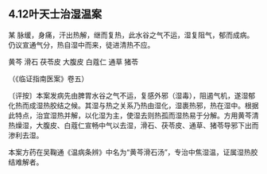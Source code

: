 ## 4.12叶天士治湿温案

某  脉缓，身痛，汗出热解，继而复热，此水谷之气不运，湿复阻气，郁而成病。仍议宣通气分，热自湿中而来，徒进清热不应。

黄芩  滑石  茯苓皮  大腹皮  白蔻仁  通草  猪苓

（《临证指南医案》卷五）

〔评按〕本案发病先由脾胃水谷之气不运，复感外邪（湿毒），阻遏气机，遂湿郁化热而成湿热胶结之候。其湿与热之关系乃热由湿化，湿裹热邪，热在湿中。根据此特点，治宜湿热并解，以化湿为主，使湿去则热孤而湿热易于分解。方用黄芩清热燥湿，大腹皮、白蔻仁宣畅中气以去湿，滑石、茯苓皮、通草、猪苓导邪下出而渗利去湿。

本案方药在吴鞠通《温病条辨》中名为“黄芩滑石汤”，专治中焦湿温，证属湿热胶结难解者。
